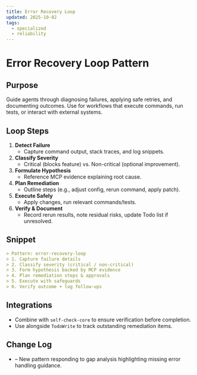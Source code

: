 ```yaml
---
title: Error Recovery Loop
updated: 2025-10-02
tags:
  - specialized
  - reliability
---
```


# Error Recovery Loop Pattern

## Purpose
Guide agents through diagnosing failures, applying safe retries, and documenting outcomes. Use for workflows that execute commands, run tests, or interact with external systems.

## Loop Steps

1. **Detect Failure**
   - Capture command output, stack traces, and log snippets.
2. **Classify Severity**
   - Critical (blocks feature) vs. Non-critical (optional improvement).
3. **Formulate Hypothesis**
   - Reference MCP evidence explaining root cause.
4. **Plan Remediation**
   - Outline steps (e.g., adjust config, rerun command, apply patch).
5. **Execute Safely**
   - Apply changes, run relevant commands/tests.
6. **Verify & Document**
   - Record rerun results, note residual risks, update Todo list if unresolved.

## Snippet

```markdown
> Pattern: error-recovery-loop
> 1. Capture failure details
> 2. Classify severity (critical / non-critical)
> 3. Form hypothesis backed by MCP evidence
> 4. Plan remediation steps & approvals
> 5. Execute with safeguards
> 6. Verify outcome + log follow-ups
```

## Integrations
- Combine with `self-check-core` to ensure verification before completion.
- Use alongside `TodoWrite` to track outstanding remediation items.

## Change Log
- – New pattern responding to gap analysis highlighting missing error handling guidance.
